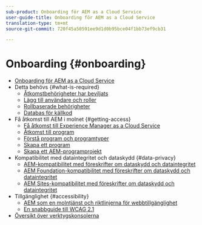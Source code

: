 ```yaml
---
sub-product: Onboarding för AEM as a Cloud Service
user-guide-title: Onboarding för AEM as a Cloud Service
translation-type: tm+mt
source-git-commit: 720f45a50591ee9d1d0b95bce04f1bb73ef9cb31

---
```



# Onboarding {#onboarding}

+ [Onboarding för AEM as a Cloud Service](/help/onboarding/home.md)
+ Detta behövs {#what-is-required}
   + [Åtkomstbehörigheter har beviljats](what-is-required/access-rights-granted.md)
   + [Lägg till användare och roller](what-is-required/add-users-roles.md)
   + [Rollbaserade behörigheter](what-is-required/role-based-permissions.md)
   + [Databas för källkod](what-is-required/source-code-repository.md)
+ Få åtkomst till AEM i molnet {#getting-access}
   + [Få åtkomst till Experience Manager as a Cloud Service](getting-access-to-aem-in-cloud/navigation.md)
   + [Åtkomst till program](getting-access-to-aem-in-cloud/first-time-login.md)
   + [Förstå program och programtyper](getting-access-to-aem-in-cloud/understand-program-types.md)
   + [Skapa ett program](getting-access-to-aem-in-cloud/creating-a-program.md)
   + [Skapa ett AEM-programprojekt](getting-access-to-aem-in-cloud/creating-aem-application-project.md)
+ Kompatibilitet med dataintegritet och dataskydd {#data-privacy}
   + [AEM-kompatibilitet med föreskrifter om dataskydd och dataintegritet](data-privacy-and-protection-readiness/aem-readiness.md)
   + [AEM Foundation-kompatibilitet med föreskrifter om dataskydd och dataintegritet](data-privacy-and-protection-readiness/foundation-readiness.md)
   + [AEM Sites-kompatibilitet med föreskrifter om dataskydd och dataintegritet](data-privacy-and-protection-readiness/sites-readiness.md)
+ Tillgänglighet {#accessibility}
   + [AEM som en molntjänst och riktlinjerna för webbtillgänglighet](accessibility/web-accessibility.md)
   + [En snabbguide till WCAG 2.1](accessibility/quick-guide-wcag.md)
+ [Översikt över verktygskonsolerna](tools-consoles.md)
